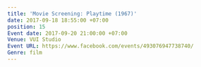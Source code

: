 ```yaml
---
title: 'Movie Screening: Playtime (1967)'
date: 2017-09-18 18:55:00 +07:00
position: 15
Event date: 2017-09-20 21:00:00 +07:00
Venue: VUI Studio
Event URL: https://www.facebook.com/events/493076947738740/
Genre: film
---
```



